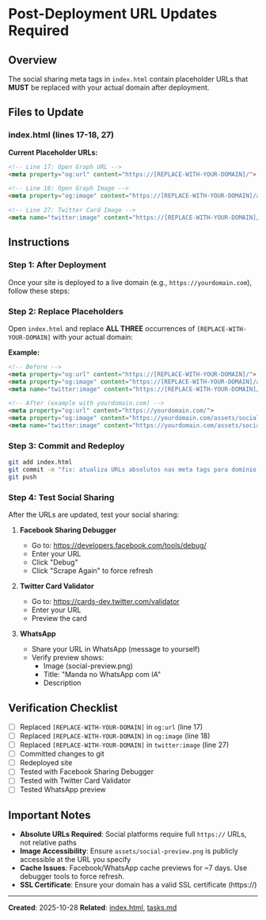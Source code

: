 # Post-Deployment URL Updates Required

## Overview

The social sharing meta tags in `index.html` contain placeholder URLs that **MUST** be replaced with your actual domain after deployment.

## Files to Update

### index.html (lines 17-18, 27)

**Current Placeholder URLs:**

```html
<!-- Line 17: Open Graph URL -->
<meta property="og:url" content="https://[REPLACE-WITH-YOUR-DOMAIN]/">

<!-- Line 18: Open Graph Image -->
<meta property="og:image" content="https://[REPLACE-WITH-YOUR-DOMAIN]/assets/social-preview.png">

<!-- Line 27: Twitter Card Image -->
<meta name="twitter:image" content="https://[REPLACE-WITH-YOUR-DOMAIN]/assets/social-preview.png">
```

## Instructions

### Step 1: After Deployment

Once your site is deployed to a live domain (e.g., `https://yourdomain.com`), follow these steps:

### Step 2: Replace Placeholders

Open `index.html` and replace **ALL THREE** occurrences of `[REPLACE-WITH-YOUR-DOMAIN]` with your actual domain:

**Example:**
```html
<!-- Before -->
<meta property="og:url" content="https://[REPLACE-WITH-YOUR-DOMAIN]/">
<meta property="og:image" content="https://[REPLACE-WITH-YOUR-DOMAIN]/assets/social-preview.png">
<meta name="twitter:image" content="https://[REPLACE-WITH-YOUR-DOMAIN]/assets/social-preview.png">

<!-- After (example with yourdomain.com) -->
<meta property="og:url" content="https://yourdomain.com/">
<meta property="og:image" content="https://yourdomain.com/assets/social-preview.png">
<meta name="twitter:image" content="https://yourdomain.com/assets/social-preview.png">
```

### Step 3: Commit and Redeploy

```bash
git add index.html
git commit -m "fix: atualiza URLs absolutos nas meta tags para domínio real"
git push
```

### Step 4: Test Social Sharing

After the URLs are updated, test your social sharing:

1. **Facebook Sharing Debugger**
   - Go to: https://developers.facebook.com/tools/debug/
   - Enter your URL
   - Click "Debug"
   - Click "Scrape Again" to force refresh

2. **Twitter Card Validator**
   - Go to: https://cards-dev.twitter.com/validator
   - Enter your URL
   - Preview the card

3. **WhatsApp**
   - Share your URL in WhatsApp (message to yourself)
   - Verify preview shows:
     - Image (social-preview.png)
     - Title: "Manda no WhatsApp com IA"
     - Description

## Verification Checklist

- [ ] Replaced `[REPLACE-WITH-YOUR-DOMAIN]` in `og:url` (line 17)
- [ ] Replaced `[REPLACE-WITH-YOUR-DOMAIN]` in `og:image` (line 18)
- [ ] Replaced `[REPLACE-WITH-YOUR-DOMAIN]` in `twitter:image` (line 27)
- [ ] Committed changes to git
- [ ] Redeployed site
- [ ] Tested with Facebook Sharing Debugger
- [ ] Tested with Twitter Card Validator
- [ ] Tested WhatsApp preview

## Important Notes

- **Absolute URLs Required**: Social platforms require full `https://` URLs, not relative paths
- **Image Accessibility**: Ensure `assets/social-preview.png` is publicly accessible at the URL you specify
- **Cache Issues**: Facebook/WhatsApp cache previews for ~7 days. Use debugger tools to force refresh.
- **SSL Certificate**: Ensure your domain has a valid SSL certificate (https://)

---

**Created**: 2025-10-28
**Related**: [index.html](../index.html), [tasks.md](./specs/master/tasks.md)
